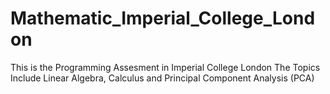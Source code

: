 # Mathematic_Imperial_College_London

This is the Programming Assesment in Imperial College London
The Topics Include Linear Algebra, Calculus and Principal Component Analysis (PCA)

